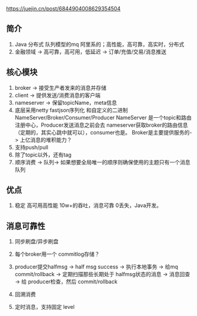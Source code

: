 https://juejin.cn/post/6844904008629354504

## 简介
1. Java 分布式 队列模型的mq 阿里系的；高性能，高可靠，高实时，分布式
2. 金融领域 -> 高可靠，高可用，低延迟 -> 订单/充值/交易/消息推送
## 核心模块
1. broker -> 接受生产者发来的消息并存储
2. client -> 提供发送/消费消息的客户端
3. nameserver -> 保留topicName，meta信息
4. 底层采用netty fastjson序列化 和自定义的二进制
NameServer/Broker/Consumer/Producer
NameServer 是一个topic和路由注册中心，Producer发送消息之前会去 nameserver获取broker的路由信息（定期的，其实心跳中就可以），consumer也是。
Broker是主要提供服务的-> 上亿消息的堆积能力？
5. 支持push/pull
6. 除了topic以外，还有tag
7. 顺序消费 -> 队列-> 如果想要全局唯一的顺序则确保使用的主题只有一个消息队列

## 优点
1. 稳定 高可用高性能 10w+的吞吐，消息可靠 0丢失，Java开发。

## 消息可靠性
1. 同步刷盘/异步刷盘
2. 每个broker用一个 commitlog存储？

1. producer提交halfmsg -> half msg success -> 执行本地事务 -> 给mq commit/rollback -> 
定期扫描那些长期处于 halfmsg状态的消息 -> 消息回查 -> 给 producer检查，然后 commit/rollback

2. 回溯消费
3. 定时消息，支持固定 level